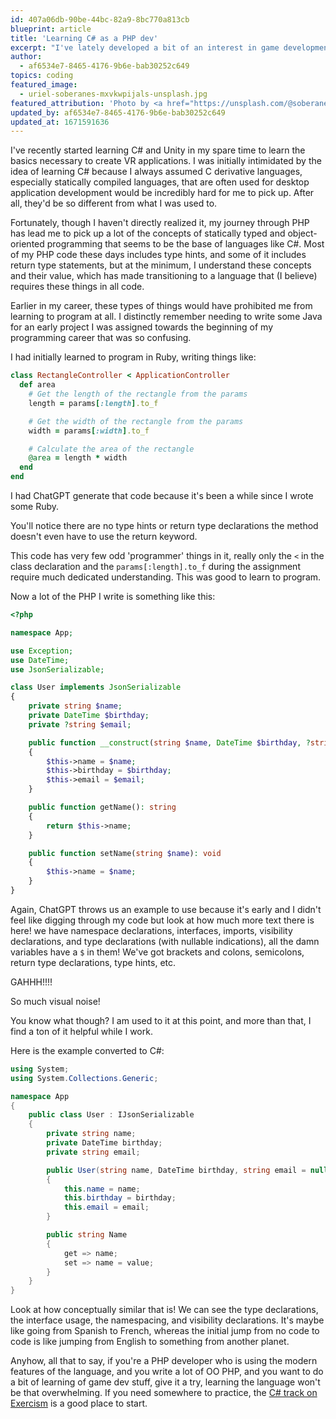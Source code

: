 ```yaml
---
id: 407a06db-90be-44bc-82a9-8bc770a813cb
blueprint: article
title: 'Learning C# as a PHP dev'
excerpt: "I've lately developed a bit of an interest in game development (or re-developed I suppose). To my surprise, C# is a lot like modern PHP, learning as been easy!"
author:
  - af6534e7-8465-4176-9b6e-bab30252c649
topics: coding
featured_image:
  - uriel-soberanes-mxvkwpijals-unsplash.jpg
featured_attribution: 'Photo by <a href="https://unsplash.com/@soberanes?utm_source=unsplash&utm_medium=referral&utm_content=creditCopyText">Uriel Soberanes</a> on <a href="https://unsplash.com/s/photos/Game-dev?utm_source=unsplash&utm_medium=referral&utm_content=creditCopyText">Unsplash</a>'
updated_by: af6534e7-8465-4176-9b6e-bab30252c649
updated_at: 1671591636
---
```

I've recently started learning C# and Unity in my spare time to learn the basics necessary to create VR applications. I was initially intimidated by the idea of learning C# because I always assumed C derivative languages, especially statically compiled languages, that are often used for desktop application development would be incredibly hard for me to pick up. After all, they'd be so different from what I was used to.

Fortunately, though I haven't directly realized it, my journey through PHP has lead me to pick up a lot of the concepts of statically typed and object-oriented programming that seems to be the base of languages like C#. Most of my PHP code these days includes type hints, and some of it includes return type statements, but at the minimum, I understand these concepts and their value, which has made transitioning to a language that (I believe) requires these things in all code.

Earlier in my career, these types of things would have prohibited me from learning to program at all. I distinctly remember needing to write some Java for an early project I was assigned towards the beginning of my programming career that was so confusing.

I had initially learned to program in Ruby, writing things like:

```ruby
class RectangleController < ApplicationController
  def area
    # Get the length of the rectangle from the params
    length = params[:length].to_f

    # Get the width of the rectangle from the params
    width = params[:width].to_f

    # Calculate the area of the rectangle
    @area = length * width
  end
end
```
I had ChatGPT generate that code because it's been a while since I wrote some Ruby.

You'll notice there are no type hints or return type declarations the method doesn't even have to use the return keyword.

This code has very few odd 'programmer' things in it, really only the `<` in the class declaration and the `params[:length].to_f` during the assignment require much dedicated understanding. This was good to learn to program.

Now a lot of the PHP I write is something like this:
```php
<?php

namespace App;

use Exception;
use DateTime;
use JsonSerializable;

class User implements JsonSerializable
{
    private string $name;
    private DateTime $birthday;
    private ?string $email;

    public function __construct(string $name, DateTime $birthday, ?string $email = null)
    {
        $this->name = $name;
        $this->birthday = $birthday;
        $this->email = $email;
    }

    public function getName(): string
    {
        return $this->name;
    }

    public function setName(string $name): void
    {
        $this->name = $name;
    }
}
```

Again, ChatGPT throws us an example to use because it's early and I didn't feel like digging through my code but look at how much more text there is here! we have namespace declarations, interfaces, imports, visibility declarations, and type declarations (with nullable indications), all the damn variables have a `$` in them! We've got brackets and colons, semicolons, return type declarations, type hints, etc.

GAHHH!!!!

So much visual noise!

You know what though? I am used to it at this point, and more than that, I find a ton of it helpful while I work.

Here is the example converted to C#:

```csharp
using System;
using System.Collections.Generic;

namespace App
{
    public class User : IJsonSerializable
    {
        private string name;
        private DateTime birthday;
        private string email;

        public User(string name, DateTime birthday, string email = null)
        {
            this.name = name;
            this.birthday = birthday;
            this.email = email;
        }

        public string Name
        {
            get => name;
            set => name = value;
        }
    }
}
```

Look at how conceptually similar that is! We can see the type declarations, the interface usage, the namespacing, and visibility declarations. It's maybe like going from Spanish to French, whereas the initial jump from no code to code is like jumping from English to something from another planet.

Anyhow, all that to say, if you're a PHP developer who is using the modern features of the language, and you write a lot of OO PHP, and you want to do a bit of learning of game dev stuff, give it a try, learning the language won't be that overwhelming. If you need somewhere to practice, the [C# track on Exercism](https://exercism.org/tracks/csharp) is a good place to start.